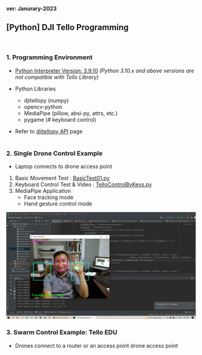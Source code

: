 <h4>ver:  Janurary-2023</h4>

<h2>[Python] DJI Tello Programming</h2>

<br/><h3>1. Programming Environment</h3>

-   <u>Python Interpreter Version: 3.9.10</u> <em>(Python 3.10.x and above versions are not compatible with Tello Library)</em>
-   Python Libraries

    -   djitellopy (numpy)
    -   opencv-python
    -   MediaPipe (pillow, absi-py, attrs, etc.)
    -   pygame (# keyboard control)

-   Refer to [djitellopy API](https://djitellopy.readthedocs.io/en/latest/) page</br></br>

<h3>2. Single Drone Control Example</h3>

-   Laptop connects to drone access point

1. Basic Movement Test : [BasicTest01.py](../IS210%24DroneProgramming/BasicTest01.py)
2. Keyboard Control Test & Video : [TelloControlByKeys.py](../IS210%24DroneProgramming/TelloControlByKeys.py)
3. MediaPipe Application
    - Face tracking mode
    - Hand gesture control mode

![Test Image](../Images/drone_demo.jpg)

<h3>3. Swarm Control Example: Tello EDU</h3>

-   Drones connect to a router or an access point drone access point

<!-- 1. Basic Movement Test : [basicTest.py](link-to-file)
2. Keyboard Control Test & Video : [keyControl.py](link-to-file)
3. MediaPipe Application
   -   Face tracking mode
   -   Hand gesture control mode -->
